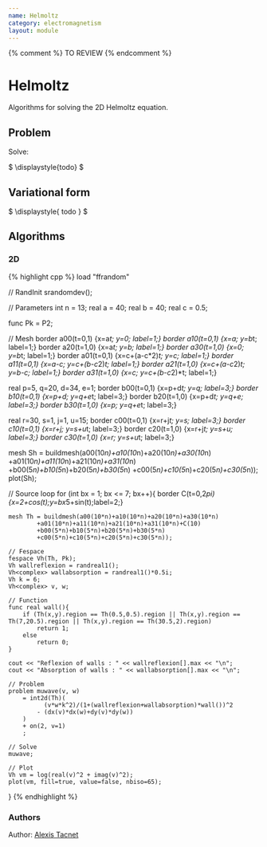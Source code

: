 ```yaml
---
name: Helmoltz
category: electromagnetism
layout: module
---
```


{% comment %}
TO REVIEW
{% endcomment %}

# Helmoltz

Algorithms for solving the 2D Helmoltz equation.

## Problem

Solve:

$
\displaystyle{todo}
$


## Variational form

$
\displaystyle{
  todo
}
$

## Algorithms

### 2D

{% highlight cpp %}
load "ffrandom"

// RandInit
srandomdev();

// Parameters
int n = 13;
real a = 40;
real b = 40;
real c = 0.5;

func Pk = P2;

// Mesh
border a00(t=0,1) {x=a*t; y=0; label=1;}
border a10(t=0,1) {x=a; y=b*t; label=1;}
border a20(t=1,0) {x=a*t; y=b; label=1;}
border a30(t=1,0) {x=0; y=b*t; label=1;}
border a01(t=0,1) {x=c+(a-c*2)*t; y=c; label=1;}
border a11(t=0,1) {x=a-c; y=c+(b-c*2)*t; label=1;}
border a21(t=1,0) {x=c+(a-c*2)*t; y=b-c; label=1;}
border a31(t=1,0) {x=c; y=c+(b-c*2)*t; label=1;}

real p=5, q=20, d=34, e=1;
border b00(t=0,1) {x=p+d*t; y=q; label=3;}
border b10(t=0,1) {x=p+d; y=q+e*t; label=3;}
border b20(t=1,0) {x=p+d*t; y=q+e; label=3;}
border b30(t=1,0) {x=p; y=q+e*t; label=3;}

real r=30, s=1, j=1, u=15;
border c00(t=0,1) {x=r+j*t; y=s; label=3;}
border c10(t=0,1) {x=r+j; y=s+u*t; label=3;}
border c20(t=1,0) {x=r+j*t; y=s+u; label=3;}
border c30(t=1,0) {x=r; y=s+u*t; label=3;}

mesh Sh = buildmesh(a00(10*n)+a10(10*n)+a20(10*n)+a30(10*n)
		+a01(10*n)+a11(10*n)+a21(10*n)+a31(10*n)
		+b00(5*n)+b10(5*n)+b20(5*n)+b30(5*n)
		+c00(5*n)+c10(5*n)+c20(5*n)+c30(5*n));
plot(Sh);

// Source loop
for (int bx = 1; bx <= 7; bx++){
	border C(t=0,2*pi){x=2+cos(t);y=bx*5+sin(t);label=2;}

	mesh Th = buildmesh(a00(10*n)+a10(10*n)+a20(10*n)+a30(10*n)
			+a01(10*n)+a11(10*n)+a21(10*n)+a31(10*n)+C(10)
			+b00(5*n)+b10(5*n)+b20(5*n)+b30(5*n)
			+c00(5*n)+c10(5*n)+c20(5*n)+c30(5*n));

	// Fespace
	fespace Vh(Th, Pk);
	Vh wallreflexion = randreal1();
	Vh<complex> wallabsorption = randreal1()*0.5i;
	Vh k = 6;
	Vh<complex> v, w;

	// Function
	func real wall(){
		if (Th(x,y).region == Th(0.5,0.5).region || Th(x,y).region == Th(7,20.5).region || Th(x,y).region == Th(30.5,2).region)
			return 1;
		else
			return 0;
	}

	cout << "Reflexion of walls : " << wallreflexion[].max << "\n";
	cout << "Absorption of walls : " << wallabsorption[].max << "\n";

	// Problem
	problem muwave(v, w)
		= int2d(Th)(
			  (v*w*k^2)/(1+(wallreflexion+wallabsorption)*wall())^2
			- (dx(v)*dx(w)+dy(v)*dy(w))
		)
		+ on(2, v=1)
		;

	// Solve
	muwave;

	// Plot
	Vh vm = log(real(v)^2 + imag(v)^2);
	plot(vm, fill=true, value=false, nbiso=65);
}
{% endhighlight %}

### Authors

Author: [Alexis Tacnet](https://github.com/alxkt)
